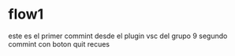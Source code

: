 # flow1

este es el primer commint desde el plugin vsc del grupo 9
segundo commint con boton quit recues 